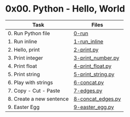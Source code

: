 # 0x00. Python - Hello, World

|Task|Files|
|----|-----|
|0. Run Python file|[0-run](./0-run)|
|1. Run inline|[1-run_inline](./1-run_inline)|
|2. Hello, print|[2-print.py](./2-print.py)|
|3. Print integer|[3-print_number.py](./3-print_number.py)|
|4. Print float|[4-print_float.py](./4-print_float.py)|
|5. Print string|[5-print_string.py](./5-print_string.py)|
|6. Play with strings|[6-concat.py](./6-concat.py)|
|7. Copy - Cut - Paste|[7-edges.py](./7-edges.py)|
|8. Create a new sentence|[8-concat_edges.py](./8-concat_edges.py)|
|9. Easter Egg|[9-easter_egg.py](./9-easter_egg.py)|


